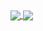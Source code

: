 <a href="#">
  <img align="center" src="https://github-readme-stats.vercel.app/api?username=netromdk&count_private=true&show_icons=true&theme=slateorange&include_all_commits=true&hide_title=true" />
</a>
<a href="#">
  <img align="center" src="https://github-readme-stats.vercel.app/api/top-langs/?username=netromdk&theme=slateorange&langs_count=5&layout=compact&hide=javascript,html,yasnippet,c" />
</a>
